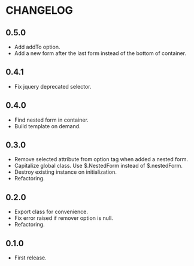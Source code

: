# CHANGELOG

## 0.5.0

* Add addTo option.
* Add a new form after the last form instead of the bottom of container.

## 0.4.1

* Fix jquery deprecated selector.

## 0.4.0

* Find nested form in container.
* Build template on demand.

## 0.3.0

* Remove selected attribute from option tag when added a nested form.
* Capitalize global class. Use $.NestedForm instead of $.nestedForm.
* Destroy existing instance on initialization.
* Refactoring.

## 0.2.0

* Export class for convenience.
* Fix error raised if remover option is null.
* Refactoring.

## 0.1.0

* First release.
